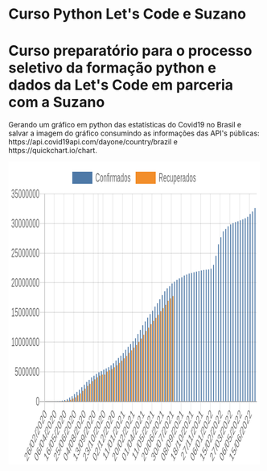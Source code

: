# Curso Python Let's Code e Suzano
<h1>Curso preparatório para o processo seletivo da formação python e dados da Let's Code em parceria com a Suzano</h1>

<div>

<p>Gerando um gráfico em python das estatísticas do Covid19 no Brasil e salvar a imagem do gráfico consumindo as informações das API's públicas: https://api.covid19api.com/dayone/country/brazil e https://quickchart.io/chart.</p>

<img src="https://github.com/tiagosouzatfs/Curso_Python_Let-s_Code/blob/main/Aplica%C3%A7%C3%B5es/grafico.png" alt="Gráfico: confirmados x recuperados covid" width="500" height="600"> 

</div>


